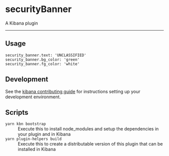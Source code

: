 # securityBanner

A Kibana plugin

---

## Usage 

```
security_banner.text: 'UNCLASSIFIED'
security_banner.bg_color: 'green'
security_banner.fg_color: 'white'
```
## Development

See the [kibana contributing guide](https://github.com/elastic/kibana/blob/master/CONTRIBUTING.md) for instructions setting up your development environment.

## Scripts

<dl>
  <dt><code>yarn kbn bootstrap</code></dt>
  <dd>Execute this to install node_modules and setup the dependencies in your plugin and in Kibana</dd>

  <dt><code>yarn plugin-helpers build</code></dt>
  <dd>Execute this to create a distributable version of this plugin that can be installed in Kibana</dd>
</dl>

